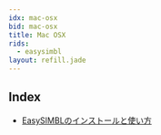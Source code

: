```yaml
---
idx: mac-osx
bid: mac-osx
title: Mac OSX
rids:
  - easysimbl
layout: refill.jade
---
```


## Index
- [EasySIMBLのインストールと使い方](./EasySIMBL/)
